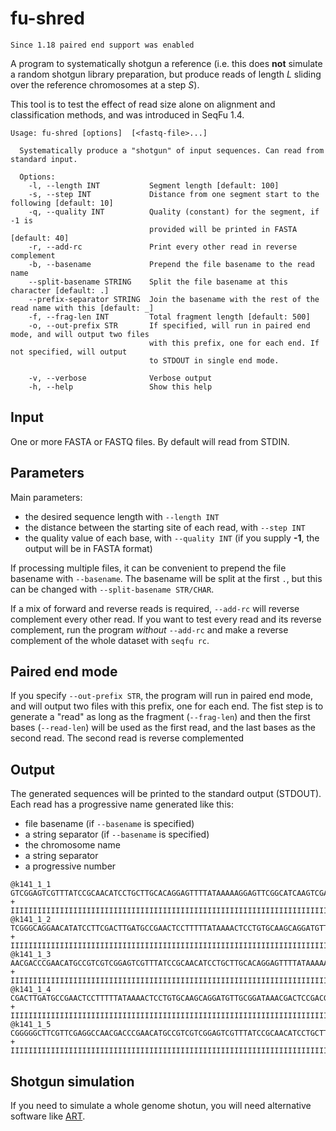 
# fu-shred


```note
Since 1.18 paired end support was enabled
```

A program to systematically shotgun a reference
(i.e. this does **not** simulate
a random shotgun library preparation, but produce
reads of length _L_ sliding
over the reference chromosomes at a step _S_).

This tool is to test the effect of read size alone on
alignment and classification
methods, and was introduced in SeqFu 1.4.

```text
Usage: fu-shred [options]  [<fastq-file>...]

  Systematically produce a "shotgun" of input sequences. Can read from standard input.

  Options:
    -l, --length INT           Segment length [default: 100]
    -s, --step INT             Distance from one segment start to the following [default: 10] 
    -q, --quality INT          Quality (constant) for the segment, if -1 is 
                               provided will be printed in FASTA [default: 40]
    -r, --add-rc               Print every other read in reverse complement
    -b, --basename             Prepend the file basename to the read name
    --split-basename STRING    Split the file basename at this character [default: .]
    --prefix-separator STRING  Join the basename with the rest of the read name with this [default: _]
    -f, --frag-len INT         Total fragment length [default: 500]
    -o, --out-prefix STR       If specified, will run in paired end mode, and will output two files
                               with this prefix, one for each end. If not specified, will output
                               to STDOUT in single end mode.

    -v, --verbose              Verbose output
    -h, --help                 Show this help
```

## Input

One or more FASTA or FASTQ files. By default will read from STDIN.

## Parameters

Main parameters:

* the desired sequence length with `--length INT`
* the distance between the starting site of each read, with `--step INT`
* the quality value of each base, with `--quality INT` (if you supply **-1**, the output will be in FASTA format)

If processing multiple files, it can be convenient to prepend the file basename with `--basename`. The basename
will be split at the first `.`, but this can be changed with `--split-basename STR/CHAR`.

If a mix of forward and reverse reads is required, `--add-rc` will reverse complement every other read. If you
want to test every read and its reverse complement, run the program _without_ `--add-rc` and make a reverse 
complement of the whole dataset with `seqfu rc`.

## Paired end mode

If you specify `--out-prefix STR`, the program will run in paired end mode, and will output two files with this
prefix, one for each end. The fist step is to generate a "read" as long as the fragment (`--frag-len`) and then
the first bases (`--read-len`) will be used as the first read, and the last bases as the second read. The second
read is reverse complemented

## Output

The generated sequences will be printed to the standard output (STDOUT). Each read has a progressive
name generated like this:

* file basename (if `--basename` is specified)
* a string separator (if `--basename` is specified)
* the chromosome name
* a string separator
* a progressive number

```text
@k141_1_1 
GTCGGAGTCGTTTATCCGCAACATCCTGCTTGCACAGGAGTTTTATAAAAAGGAGTTCGGCATCAAGTCGAAGGATATGTTCCTGCCCGACTGCTTCGGA
+
IIIIIIIIIIIIIIIIIIIIIIIIIIIIIIIIIIIIIIIIIIIIIIIIIIIIIIIIIIIIIIIIIIIIIIIIIIIIIIIIIIIIIIIIIIIIIIIIIIII
@k141_1_2 
TCGGGCAGGAACATATCCTTCGACTTGATGCCGAACTCCTTTTTATAAAACTCCTGTGCAAGCAGGATGTTGCGGATAAACGACTCCGACGACGGCATGT
+
IIIIIIIIIIIIIIIIIIIIIIIIIIIIIIIIIIIIIIIIIIIIIIIIIIIIIIIIIIIIIIIIIIIIIIIIIIIIIIIIIIIIIIIIIIIIIIIIIIII
@k141_1_3 
AACGACCCGAACATGCCGTCGTCGGAGTCGTTTATCCGCAACATCCTGCTTGCACAGGAGTTTTATAAAAAGGAGTTCGGCATCAAGTCGAAGGATATGT
+
IIIIIIIIIIIIIIIIIIIIIIIIIIIIIIIIIIIIIIIIIIIIIIIIIIIIIIIIIIIIIIIIIIIIIIIIIIIIIIIIIIIIIIIIIIIIIIIIIIII
@k141_1_4 
CGACTTGATGCCGAACTCCTTTTTATAAAACTCCTGTGCAAGCAGGATGTTGCGGATAAACGACTCCGACGACGGCATGTTCGGGTCGTTGGCCTCGAAC
+
IIIIIIIIIIIIIIIIIIIIIIIIIIIIIIIIIIIIIIIIIIIIIIIIIIIIIIIIIIIIIIIIIIIIIIIIIIIIIIIIIIIIIIIIIIIIIIIIIIII
@k141_1_5 
CGGGGGCTTCGTTCGAGGCCAACGACCCGAACATGCCGTCGTCGGAGTCGTTTATCCGCAACATCCTGCTTGCACAGGAGTTTTATAAAAAGGAGTTCGG
+
IIIIIIIIIIIIIIIIIIIIIIIIIIIIIIIIIIIIIIIIIIIIIIIIIIIIIIIIIIIIIIIIIIIIIIIIIIIIIIIIIIIIIIIIIIIIIIIIIIII
```

## Shotgun simulation

If you need to simulate a whole genome shotun, you will need alternative software like
[ART](https://www.niehs.nih.gov/research/resources/software/biostatistics/art/index.cfm).

